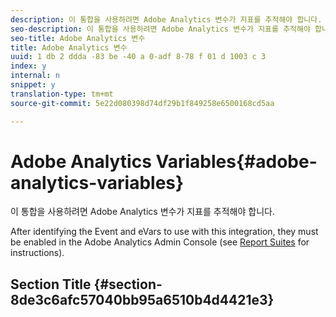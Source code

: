 ```yaml
---
description: 이 통합을 사용하려면 Adobe Analytics 변수가 지표를 추적해야 합니다.
seo-description: 이 통합을 사용하려면 Adobe Analytics 변수가 지표를 추적해야 합니다.
seo-title: Adobe Analytics 변수
title: Adobe Analytics 변수
uuid: 1 db 2 ddda -83 be -40 a 0-adf 8-78 f 01 d 1003 c 3
index: y
internal: n
snippet: y
translation-type: tm+mt
source-git-commit: 5e22d080398d74df29b1f849258e6500168cd5aa

---
```



# Adobe Analytics Variables{#adobe-analytics-variables}

이 통합을 사용하려면 Adobe Analytics 변수가 지표를 추적해야 합니다.

After identifying the Event and eVars to use with this integration, they must be enabled in the Adobe Analytics Admin Console (see [Report Suites](http://microsite.omniture.com/t2/help/en_US/reference/index.html?f=report_suites_admin) for instructions).

## Section Title {#section-8de3c6afc57040bb95a6510b4d4421e3}

